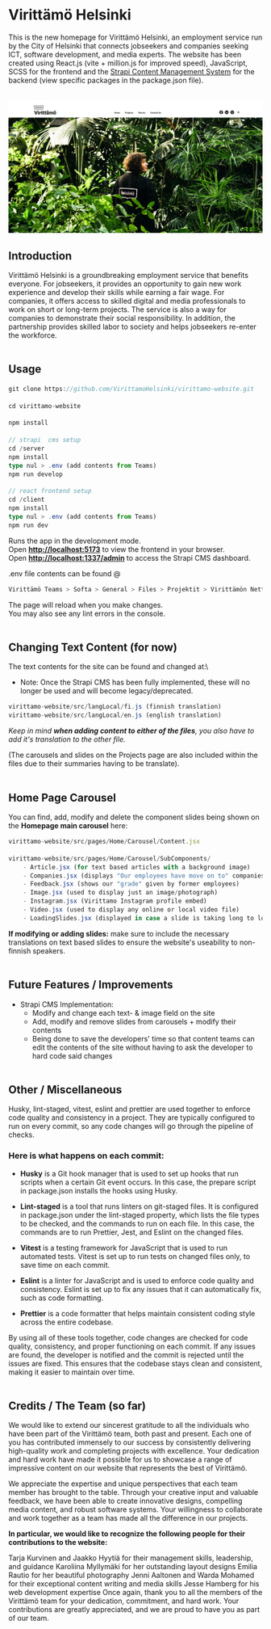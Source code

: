 # **Virittämö Helsinki**

This is the new homepage for Virittämö Helsinki, an employment service run by the City of Helsinki that connects jobseekers and companies seeking ICT, software development, and media experts. The website has been created using React.js (vite + million.js for improved speed), JavaScript, SCSS for the frontend and the [Strapi Content Management System](https://strapi.io/) for the backend (view specific packages in the package.json file).
<br><br>

![Repo Preview Image](client/public/repo-preview.webp?raw=true "preview image")

## **Introduction**

Virittämö Helsinki is a groundbreaking employment service that benefits everyone. For jobseekers, it provides an opportunity to gain new work experience and develop their skills while earning a fair wage. For companies, it offers access to skilled digital and media professionals to work on short or long-term projects. The service is also a way for companies to demonstrate their social responsibility. In addition, the partnership provides skilled labor to society and helps jobseekers re-enter the workforce.
<br><br>

## **Usage**

```ts
git clone https://github.com/VirittamoHelsinki/virittamo-website.git

cd virittamo-website

npm install

// strapi  cms setup
cd /server
npm install
type nul > .env (add contents from Teams)
npm run develop

// react frontend setup
cd /client
npm install
type nul > .env (add contents from Teams)
npm run dev
```

Runs the app in the development mode.\
Open **[http://localhost:5173](http://localhost:5173)** to view the frontend in your browser.
\
Open **[http://localhost:1337/admin](http://localhost:1337/admin)** to access the Strapi CMS dashboard.

.env file contents can be found @

```ts
Virittämö Teams > Softa > General > Files > Projektit > Virittämön Nettisivut + CMS
```

The page will reload when you make changes.\
You may also see any lint errors in the console.
<br><br>

## **Changing Text Content (for now)**

The text contents for the site can be found and changed at:\

- Note: Once the Strapi CMS has been fully implemented, these will no longer be used and will become legacy/deprecated.

```js
virittamo-website/src/langLocal/fi.js (finnish translation)
virittamo-website/src/langLocal/en.js (english translation)
```

_Keep in mind **when adding content to either of the files**, you also have to add it's translation to the other file._

(The carousels and slides on the Projects page are also included within the files due to their summaries having to be translate).
<br><br>

## **Home Page Carousel**

You can find, add, modify and delete the component slides being shown on the **Homepage main carousel** here:

```js
virittamo-website/src/pages/Home/Carousel/Content.jsx

virittamo-website/src/pages/Home/Carousel/SubComponents/
    - Article.jsx (for text based articles with a background image)
    - Companies.jsx (displays "Our employees have move on to" companies list component)
    - Feedback.jsx (shows our "grade" given by former employees)
    - Image.jsx (used to display just an image/photograph)
    - Instagram.jsx (Virittamo Instagram profile embed)
    - Video.jsx (used to display any online or local video file)
    - LoadingSlides.jsx (displayed in case a slide is taking long to load)
```

**If modifying or adding slides:** make sure to include the necessary translations on text based slides to ensure the website's useability to non-finnish speakers.
<br><br>

## **Future Features / Improvements**

- Strapi CMS Implementation:
  - Modify and change each text- & image field on the site
  - Add, modify and remove slides from carousels + modify their contents
  - Being done to save the developers' time so that content teams can edit the contents of the site without having to ask the developer to hard code said changes
    <br><br>

## **Other / Miscellaneous**

Husky, lint-staged, vitest, eslint and prettier are used together to enforce code quality and consistency in a project. They are typically configured to run on every commit, so any code changes will go through the pipeline of checks.

### **Here is what happens on each commit:**

- **Husky** is a Git hook manager that is used to set up hooks that run scripts when a certain Git event occurs. In this case, the prepare script in package.json installs the hooks using Husky.

- **Lint-staged** is a tool that runs linters on git-staged files. It is configured in package.json under the lint-staged property, which lists the file types to be checked, and the commands to run on each file. In this case, the commands are to run Prettier, Jest, and Eslint on the changed files.

- **Vitest** is a testing framework for JavaScript that is used to run automated tests. Vitest is set up to run tests on changed files only, to save time on each commit.

- **Eslint** is a linter for JavaScript and is used to enforce code quality and consistency. Eslint is set up to fix any issues that it can automatically fix, such as code formatting.

- **Prettier** is a code formatter that helps maintain consistent coding style across the entire codebase.

By using all of these tools together, code changes are checked for code quality, consistency, and proper functioning on each commit. If any issues are found, the developer is notified and the commit is rejected until the issues are fixed. This ensures that the codebase stays clean and consistent, making it easier to maintain over time.
<br><br>

## **Credits / The Team (so far)**

We would like to extend our sincerest gratitude to all the individuals who have been part of the Virittämö team, both past and present. Each one of you has contributed immensely to our success by consistently delivering high-quality work and completing projects with excellence. Your dedication and hard work have made it possible for us to showcase a range of impressive content on our website that represents the best of Virittämö.

We appreciate the expertise and unique perspectives that each team member has brought to the table. Through your creative input and valuable feedback, we have been able to create innovative designs, compelling media content, and robust software systems. Your willingness to collaborate and work together as a team has made all the difference in our projects.

**In particular, we would like to recognize the following people for their contributions to the website:**

Tarja Kurvinen and Jaakko Hyytiä for their management skills, leadership, and guidance
Karoliina Myllymäki for her outstanding layout designs
Emilia Rautio for her beautiful photography
Jenni Aaltonen and Warda Mohamed for their exceptional content writing and media skills
Jesse Hamberg for his web development expertise
Once again, thank you to all the members of the Virittämö team for your dedication, commitment, and hard work. Your contributions are greatly appreciated, and we are proud to have you as part of our team.
